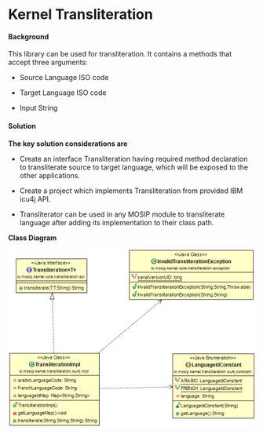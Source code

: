 ﻿# Kernel Transliteration

#### Background

This library can be used for transliteration. It contains a methods that accept three arguments:

- Source Language ISO code


- Target Language ISO code


- Input String


#### Solution



**The key solution considerations are**

- Create an interface Transliteration having required method declaration to transliterate source to target language, which will be exposed to the other applications.


- Create a project which implements Transliteration from provided IBM icu4j API.


- Transliterator can be used in any MOSIP module to transliterate  language after adding its implementation to their class path.



**Class Diagram**


![Class Diagram](_images/kernel-transliteration-cd.png)

